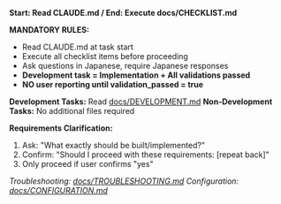 **Start: Read CLAUDE.md / End: Execute docs/CHECKLIST.md**

**MANDATORY RULES:**
- Read CLAUDE.md at task start
- Execute all checklist items before proceeding  
- Ask questions in Japanese, require Japanese responses
- **Development task = Implementation + All validations passed**
- **NO user reporting until validation_passed = true**

**Development Tasks:** Read [docs/DEVELOPMENT.md](docs/DEVELOPMENT.md)
**Non-Development Tasks:** No additional files required

**Requirements Clarification:**
1. Ask: "What exactly should be built/implemented?"
2. Confirm: "Should I proceed with these requirements: [repeat back]"
3. Only proceed if user confirms "yes"

_Troubleshooting: [docs/TROUBLESHOOTING.md](docs/TROUBLESHOOTING.md)_
_Configuration: [docs/CONFIGURATION.md](docs/CONFIGURATION.md)_
